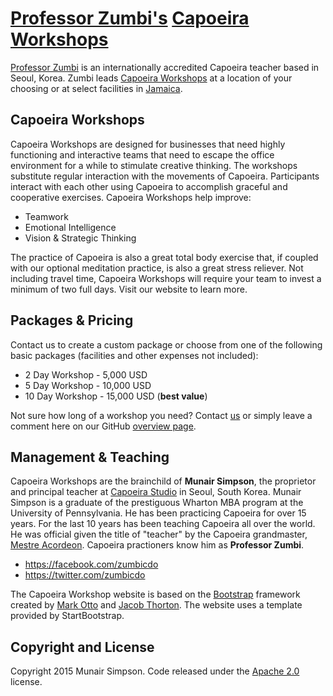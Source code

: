 # [Professor Zumbi's](http://www.zumbicdo.com/) [Capoeira Workshops](http://www.capoeiraworkshops.com/)

[Professor Zumbi](http://www.zumbicdo.com/) is an internationally accredited Capoeira teacher based in Seoul, Korea. Zumbi leads [Capoeira Workshops](http://www.capoeiraworkshops.com/) at a location of your choosing or at select facilities in [Jamaica](http://www.capoeiraretreats.com/).

## Capoeira Workshops

Capoeira Workshops are designed for businesses that need highly functioning and interactive teams that need to escape the office environment for a while to stimulate creative thinking. The workshops substitute regular interaction with the movements of Capoeira. Participants interact with each other using Capoeira to accomplish graceful and cooperative exercises. Capoeira Workshops help improve:
* Teamwork
* Emotional Intelligence
* Vision & Strategic Thinking

The practice of Capoeira is also a great total body exercise that, if coupled with our optional meditation practice, is also a great stress reliever. Not including travel time, Capoeira Workshops will require your team to invest a minimum of two full days. Visit our website to learn more.

## Packages & Pricing

Contact us to create a custom package or choose from one of the following basic packages (facilities and other expenses not included):
* 2 Day Workshop - 5,000 USD
* 5 Day Workshop - 10,000 USD
* 10 Day Workshop - 15,000 USD (**best value**)

Not sure how long of a workshop you need? Contact [us](https://www.capoeiraworkshops.com/#contact) or simply leave a comment here on our GitHub [overview page](http://github.com/capoeiraworkshops/www-capoeiraworkshops-com/).

## Management & Teaching

Capoeira Workshops are the brainchild of **Munair Simpson**, the proprietor and principal teacher at [Capoeira Studio](http://www.capoeirastudio.com/) in Seoul, South Korea. Munair Simpson is a graduate of the prestiguous Wharton MBA program at the University of Pennsylvania. He has been practicing Capoeira for over 15 years. For the last 10 years has been teaching Capoeira all over the world. He was official given the title of "teacher" by the Capoeira grandmaster, [Mestre Acordeon](https://en.wikipedia.org/wiki/Bira_Almeida). Capoeira practioners know him as **Professor Zumbi**.

* https://facebook.com/zumbicdo
* https://twitter.com/zumbicdo

The Capoeira Workshop website is based on the [Bootstrap](http://getbootstrap.com/) framework created by [Mark Otto](https://twitter.com/mdo) and [Jacob Thorton](https://twitter.com/fat). The website uses a template provided by StartBootstrap.

## Copyright and License

Copyright 2015 Munair Simpson. Code released under the [Apache 2.0](https://github.com/capoeiraworkshops/www-capoeiraworkshops-com/LICENSE) license.
